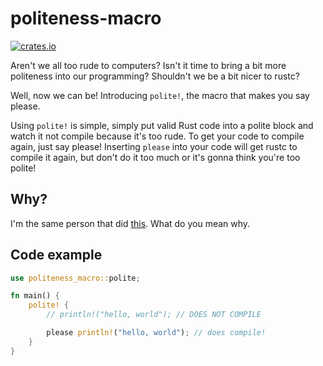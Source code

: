 # politeness-macro
[![crates.io](https://img.shields.io/crates/v/politeness-macro?style=flat)](https://crates.io/crates/politeness-macro)  

Aren't we all too rude to computers?
Isn't it time to bring a bit more politeness into our programming?
Shouldn't we be a bit nicer to rustc?  

Well, now we can be! Introducing `polite!`, the macro that makes you say please.  

Using `polite!` is simple, simply put valid Rust code into a polite block and watch it not compile because it's too rude.
To get your code to compile again, just say please! Inserting `please` into your code will get rustc to compile it again,
but don't do it too much or it's gonna think you're too polite!

## Why?
I'm the same person that did [this](https://twitter.com/lostkagamine/status/1501565876054679562). What do you mean why.

## Code example
```rs
use politeness_macro::polite;

fn main() {
    polite! {
        // println!("hello, world"); // DOES NOT COMPILE

        please println!("hello, world"); // does compile!
    }
}
```